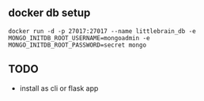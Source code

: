 
## docker db setup

```
docker run -d -p 27017:27017 --name littlebrain_db -e MONGO_INITDB_ROOT_USERNAME=mongoadmin -e MONGO_INITDB_ROOT_PASSWORD=secret mongo
```

## TODO

- install as cli or flask app